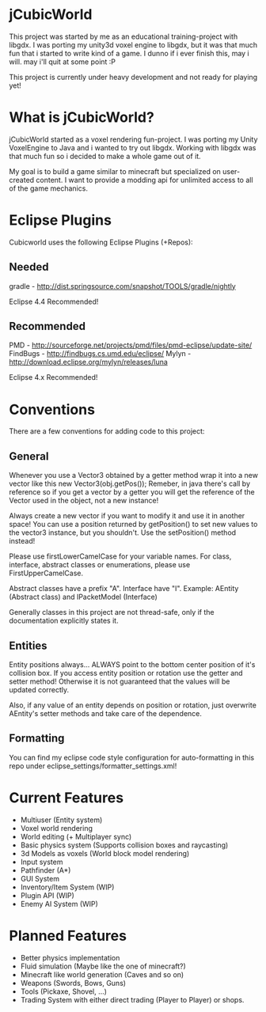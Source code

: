 jCubicWorld
=============

This project was started by me as an educational training-project with libgdx.
I was porting my unity3d voxel engine to libgdx, but it was that much fun that i started to write kind of a game.
I dunno if i ever finish this, may i will. may i'll quit at some point :P

This project is currently under heavy development and not ready for playing yet!

What is jCubicWorld?
==============

jCubicWorld started as a voxel rendering fun-project.
I was porting my Unity VoxelEngine to Java and i wanted to try out libgdx.
Working with libgdx was that much fun so i decided to make a whole game out of it.

My goal is to build a game similar to minecraft but specialized on user-created content.
I want to provide a modding api for unlimited access to all of the game mechanics.

Eclipse Plugins
===============

Cubicworld uses the following Eclipse Plugins (+Repos):

Needed
---------
gradle - http://dist.springsource.com/snapshot/TOOLS/gradle/nightly

Eclipse 4.4 Recommended!

Recommended
---------
PMD - http://sourceforge.net/projects/pmd/files/pmd-eclipse/update-site/
FindBugs - http://findbugs.cs.umd.edu/eclipse/
Mylyn - http://download.eclipse.org/mylyn/releases/luna

Eclipse 4.x Recommended!

Conventions
==============

There are a few conventions for adding code to this project:

General
----------------
Whenever you use a Vector3 obtained by a getter method wrap it into a new vector like this new Vector3(obj.getPos());
Remeber, in java there's call by reference so if you get a vector by a getter you will get the reference of the Vector used in the object, not a new instance!

Always create a new vector if you want to modify it and use it in another space!
You can use a position returned by getPosition() to set new values to the vector3 instance, but you shouldn't.
Use the setPosition() method instead!

Please use firstLowerCamelCase for your variable names.
For class, interface, abstract classes or enumerations, please use FirstUpperCamelCase.

Abstract classes have a prefix "A". Interface have "I".
Example: AEntity (Abstract class) and IPacketModel (Interface)

Generally classes in this project are not thread-safe, only if the documentation explicitly states it.

Entities
------------------
Entity positions always... ALWAYS point to the bottom center position of it's collision box.
If you access entity position or rotation use the getter and setter method!
Otherwise it is not guaranteed that the values will be updated correctly.

Also, if any value of an entity depends on position or rotation, just overwrite AEntity's setter methods and take care of the dependence.

Formatting
------------------
You can find my eclipse code style configuration for auto-formatting in this repo under eclipse_settings/formatter_settings.xml!

Current Features
==============

- Multiuser (Entity system)
- Voxel world rendering
- World editing (+ Multiplayer sync)
- Basic physics system (Supports collision boxes and raycasting)
- 3d Models as voxels (World block model rendering)
- Input system
- Pathfinder (A*)
- GUI System
- Inventory/Item System (WIP)
- Plugin API (WIP)
- Enemy AI System (WIP)

Planned Features
==============

- Better physics implementation
- Fluid simulation (Maybe like the one of minecraft?)
- Minecraft like world generation (Caves and so on)
- Weapons (Swords, Bows, Guns)
- Tools (Pickaxe, Shovel, ...)
- Trading System with either direct trading (Player to Player) or shops.